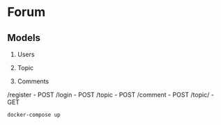 # Forum

## Models

1. Users

2. Topic

3. Comments

/register - POST
/login - POST
/topic - POST
/comment - POST
/topic/<id> - GET

`docker-compose up`
